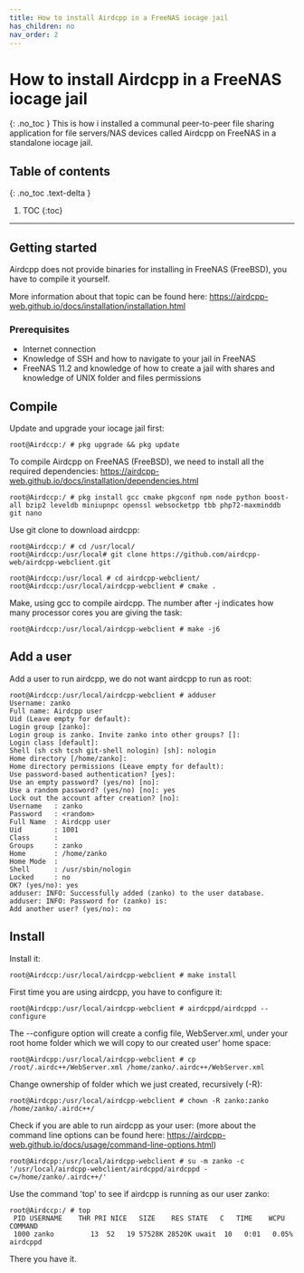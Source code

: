 ```yaml
---
title: How to install Airdcpp in a FreeNAS iocage jail
has_children: no
nav_order: 2
---
```


# How to install Airdcpp in a FreeNAS iocage jail
{: .no_toc }
This is how i installed a communal peer-to-peer file sharing application for file servers/NAS devices called Airdcpp on FreeNAS in a standalone iocage jail.


## Table of contents
{: .no_toc .text-delta }

1. TOC
{:toc}
---

## Getting started
Airdcpp does not provide binaries for installing in FreeNAS (FreeBSD), you have to compile it yourself. 

More information about that topic can be found here: https://airdcpp-web.github.io/docs/installation/installation.html

### Prerequisites
* Internet connection
* Knowledge of SSH and how to navigate to your jail in FreeNAS
* FreeNAS 11.2 and knowledge of how to create a jail with shares and knowledge of UNIX folder and files permissions

## Compile
Update and upgrade your iocage jail first:
```
root@Airdccp:/ # pkg upgrade && pkg update
```
To compile Airdcpp on FreeNAS (FreeBSD), we need to install all the required dependencies: 
https://airdcpp-web.github.io/docs/installation/dependencies.html
``` 
root@Airdccp:/ # pkg install gcc cmake pkgconf npm node python boost-all bzip2 leveldb miniupnpc openssl websocketpp tbb php72-maxminddb git nano 
```

Use git clone to download airdcpp:
```
root@Airdccp:/ # cd /usr/local/
root@Airdccp:/usr/local# git clone https://github.com/airdcpp-web/airdcpp-webclient.git

root@Airdccp:/usr/local # cd airdcpp-webclient/
root@Airdccp:/usr/local/airdcpp-webclient # cmake .
```

Make, using gcc to compile airdcpp. The number after -j indicates how many processor cores you are giving the task:
```
root@Airdccp:/usr/local/airdcpp-webclient # make -j6
```
## Add a user
Add a user to run airdcpp, we do not want airdcpp to run as root:
```
root@Airdccp:/usr/local/airdcpp-webclient # adduser
Username: zanko
Full name: Airdcpp user
Uid (Leave empty for default): 
Login group [zanko]: 
Login group is zanko. Invite zanko into other groups? []: 
Login class [default]: 
Shell (sh csh tcsh git-shell nologin) [sh]: nologin
Home directory [/home/zanko]: 
Home directory permissions (Leave empty for default): 
Use password-based authentication? [yes]: 
Use an empty password? (yes/no) [no]: 
Use a random password? (yes/no) [no]: yes
Lock out the account after creation? [no]: 
Username   : zanko
Password   : <random>
Full Name  : Airdcpp user
Uid        : 1001
Class      : 
Groups     : zanko 
Home       : /home/zanko
Home Mode  : 
Shell      : /usr/sbin/nologin
Locked     : no
OK? (yes/no): yes
adduser: INFO: Successfully added (zanko) to the user database.
adduser: INFO: Password for (zanko) is: 
Add another user? (yes/no): no
```
## Install
Install it:
```
root@Airdccp:/usr/local/airdcpp-webclient # make install
```
First time you are using airdcpp, you have to configure it:
```
root@Airdcpp:/usr/local/airdcpp-webclient # airdcppd/airdcppd --configure
```
The --configure option will create a config file, WebServer.xml, under your root home folder which we will copy to our created user' home space:
```
root@Airdcpp:/usr/local/airdcpp-webclient # cp /root/.airdc++/WebServer.xml /home/zanko/.airdc++/WebServer.xml
```
Change ownership of folder which we just created, recursively (-R):
```
root@Airdcpp:/usr/local/airdcpp-webclient # chown -R zanko:zanko /home/zanko/.airdc++/
```
Check if you are able to run airdcpp as your user: (more about the command line options can be found here: https://airdcpp-web.github.io/docs/usage/command-line-options.html)
```
root@Airdcpp:/usr/local/airdcpp-webclient # su -m zanko -c '/usr/local/airdcpp-webclient/airdcppd/airdcppd -c=/home/zanko/.airdc++/'

```
Use the command 'top' to see if airdcpp is running as our user zanko:
```
root@Airdccp:/ # top
 PID USERNAME    THR PRI NICE   SIZE    RES STATE   C   TIME    WCPU COMMAND
 1000 zanko         13  52   19 57528K 28520K uwait  10   0:01   0.05% airdcppd
```
There you have it. 
